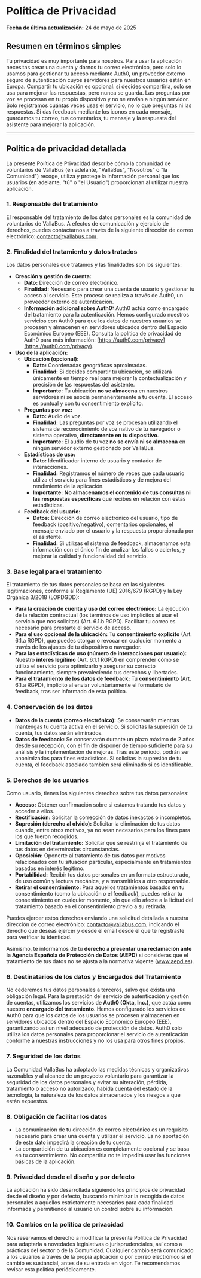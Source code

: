 # Política de Privacidad

**Fecha de última actualización:** 24 de mayo de 2025

## Resumen en términos simples
Tu privacidad es muy importante para nosotros. Para usar la aplicación necesitas crear una cuenta y darnos tu correo electrónico, pero solo lo usamos para gestionar tu acceso mediante Auth0, un proveedor externo seguro de autenticación cuyos servidores para nuestros usuarios están en Europa. Compartir tu ubicación es opcional: si decides compartirla, solo se usa para mejorar las respuestas, pero nunca se guarda. Las preguntas por voz se procesan en tu propio dispositivo y no se envían a ningún servidor. Solo registramos cuántas veces usas el servicio, no lo que preguntas ni las respuestas. Si das feedback mediante los iconos en cada mensaje, guardamos tu correo, tus comentarios, tu mensaje y la respuesta del asistente para mejorar la aplicación.

---

## Política de privacidad detallada

La presente Política de Privacidad describe cómo la comunidad de voluntarios de VallaBus (en adelante, "VallaBus", "Nosotros" o "la Comunidad") recoge, utiliza y protege la información personal que los usuarios (en adelante, "tú" o "el Usuario") proporcionan al utilizar nuestra aplicación.

### 1. Responsable del tratamiento
El responsable del tratamiento de los datos personales es la comunidad de voluntarios de VallaBus. A efectos de comunicación y ejercicio de derechos, puedes contactarnos a través de la siguiente dirección de correo electrónico: contacto@vallabus.com.

### 2. Finalidad del tratamiento y datos tratados
Los datos personales que tratamos y las finalidades son los siguientes:

*   **Creación y gestión de cuenta:**
    *   **Dato:** Dirección de correo electrónico.
    *   **Finalidad:** Necesario para crear una cuenta de usuario y gestionar tu acceso al servicio. Este proceso se realiza a través de Auth0, un proveedor externo de autenticación.
    *   **Información adicional sobre Auth0:** Auth0 actúa como encargado del tratamiento para la autenticación. Hemos configurado nuestros servicios con Auth0 para que los datos de nuestros usuarios se procesen y almacenen en servidores ubicados dentro del Espacio Económico Europeo (EEE). Consulta la política de privacidad de Auth0 para más información: [https://auth0.com/privacy](https://auth0.com/privacy).
*   **Uso de la aplicación:**
    *   **Ubicación (opcional):**
        *   **Dato:** Coordenadas geográficas aproximadas.
        *   **Finalidad:** Si decides compartir tu ubicación, se utilizará únicamente en tiempo real para mejorar la contextualización y precisión de las respuestas del asistente.
        *   **Importante:** Tu ubicación **no se almacena** en nuestros servidores ni se asocia permanentemente a tu cuenta. El acceso es puntual y con tu consentimiento explícito.
    *   **Preguntas por voz:**
        *   **Dato:** Audio de voz.
        *   **Finalidad:** Las preguntas por voz se procesan utilizando el sistema de reconocimiento de voz nativo de tu navegador o sistema operativo, **directamente en tu dispositivo**.
        *   **Importante:** El audio de tu voz **no se envía ni se almacena** en ningún servidor externo gestionado por VallaBus.
    *   **Estadísticas de uso:**
        *   **Dato:** Identificador interno de usuario y contador de interacciones.
        *   **Finalidad:** Registramos el número de veces que cada usuario utiliza el servicio para fines estadísticos y de mejora del rendimiento de la aplicación.
        *   **Importante:** **No almacenamos el contenido de tus consultas ni las respuestas específicas** que recibes en relación con estas estadísticas.
    *   **Feedback del usuario:**
        *   **Datos:** Dirección de correo electrónico del usuario, tipo de feedback (positivo/negativo), comentarios opcionales, el mensaje enviado por el usuario y la respuesta proporcionada por el asistente.
        *   **Finalidad:** Si utilizas el sistema de feedback, almacenamos esta información con el único fin de analizar los fallos o aciertos, y mejorar la calidad y funcionalidad del servicio.

### 3. Base legal para el tratamiento
El tratamiento de tus datos personales se basa en las siguientes legitimaciones, conforme al Reglamento (UE) 2016/679 (RGPD) y la Ley Orgánica 3/2018 (LOPDGDD):

*   **Para la creación de cuenta y uso del correo electrónico:** La ejecución de la relación contractual (los términos de uso implícitos al usar el servicio que nos solicitas) (Art. 6.1.b RGPD). Facilitar tu correo es necesario para prestarte el servicio de acceso.
*   **Para el uso opcional de la ubicación:** Tu **consentimiento explícito** (Art. 6.1.a RGPD), que puedes otorgar o revocar en cualquier momento a través de los ajustes de tu dispositivo o navegador.
*   **Para las estadísticas de uso (número de interacciones por usuario):** Nuestro **interés legítimo** (Art. 6.1.f RGPD) en comprender cómo se utiliza el servicio para optimizarlo y asegurar su correcto funcionamiento, siempre prevaleciendo tus derechos y libertades.
*   **Para el tratamiento de los datos de feedback:** Tu **consentimiento** (Art. 6.1.a RGPD), implícito al enviar voluntariamente el formulario de feedback, tras ser informado de esta política.

### 4. Conservación de los datos
*   **Datos de la cuenta (correo electrónico):** Se conservarán mientras mantengas tu cuenta activa en el servicio. Si solicitas la supresión de tu cuenta, tus datos serán eliminados.
*   **Datos de feedback:** Se conservarán durante un plazo máximo de 2 años desde su recepción, con el fin de disponer de tiempo suficiente para su análisis y la implementación de mejoras. Tras este periodo, podrán ser anonimizados para fines estadísticos. Si solicitas la supresión de tu cuenta, el feedback asociado también será eliminado si es identificable.

### 5. Derechos de los usuarios
Como usuario, tienes los siguientes derechos sobre tus datos personales:
*   **Acceso:** Obtener confirmación sobre si estamos tratando tus datos y acceder a ellos.
*   **Rectificación:** Solicitar la corrección de datos inexactos o incompletos.
*   **Supresión (derecho al olvido):** Solicitar la eliminación de tus datos cuando, entre otros motivos, ya no sean necesarios para los fines para los que fueron recogidos.
*   **Limitación del tratamiento:** Solicitar que se restrinja el tratamiento de tus datos en determinadas circunstancias.
*   **Oposición:** Oponerte al tratamiento de tus datos por motivos relacionados con tu situación particular, especialmente en tratamientos basados en interés legítimo.
*   **Portabilidad:** Recibir tus datos personales en un formato estructurado, de uso común y lectura mecánica, y a transmitirlos a otro responsable.
*   **Retirar el consentimiento:** Para aquellos tratamientos basados en tu consentimiento (como la ubicación o el feedback), puedes retirar tu consentimiento en cualquier momento, sin que ello afecte a la licitud del tratamiento basado en el consentimiento previo a su retirada.

Puedes ejercer estos derechos enviando una solicitud detallada a nuestra dirección de correo electrónico: contacto@vallabus.com, indicando el derecho que deseas ejercer y desde el email desde el que te registraste para verificar tu identidad.

Asimismo, te informamos de tu **derecho a presentar una reclamación ante la Agencia Española de Protección de Datos (AEPD)** si consideras que el tratamiento de tus datos no se ajusta a la normativa vigente (www.aepd.es).

### 6. Destinatarios de los datos y Encargados del Tratamiento
No cederemos tus datos personales a terceros, salvo que exista una obligación legal.
Para la prestación del servicio de autenticación y gestión de cuentas, utilizamos los servicios de **Auth0 (Okta, Inc.)**, que actúa como nuestro **encargado del tratamiento**. Hemos configurado los servicios de Auth0 para que los datos de los usuarios se procesen y almacenen en servidores ubicados dentro del Espacio Económico Europeo (EEE), garantizando así un nivel adecuado de protección de datos. Auth0 solo utiliza los datos personales para proporcionar el servicio de autenticación conforme a nuestras instrucciones y no los usa para otros fines propios.

### 7. Seguridad de los datos
La Comunidad VallaBus ha adoptado las medidas técnicas y organizativas razonables y al alcance de un proyecto voluntario para garantizar la seguridad de los datos personales y evitar su alteración, pérdida, tratamiento o acceso no autorizado, habida cuenta del estado de la tecnología, la naturaleza de los datos almacenados y los riesgos a que están expuestos.

### 8. Obligación de facilitar los datos
*   La comunicación de tu dirección de correo electrónico es un requisito necesario para crear una cuenta y utilizar el servicio. La no aportación de este dato impedirá la creación de tu cuenta.
*   La compartición de tu ubicación es completamente opcional y se basa en tu consentimiento. No compartirla no te impedirá usar las funciones básicas de la aplicación.

### 9. Privacidad desde el diseño y por defecto
La aplicación ha sido desarrollada siguiendo los principios de privacidad desde el diseño y por defecto, buscando minimizar la recogida de datos personales a aquellos estrictamente necesarios para cada finalidad informada y permitiendo al usuario un control sobre su información.

### 10. Cambios en la política de privacidad
Nos reservamos el derecho a modificar la presente Política de Privacidad para adaptarla a novedades legislativas o jurisprudenciales, así como a prácticas del sector o de la Comunidad. Cualquier cambio será comunicado a los usuarios a través de la propia aplicación o por correo electrónico si el cambio es sustancial, antes de su entrada en vigor. Te recomendamos revisar esta política periódicamente.
